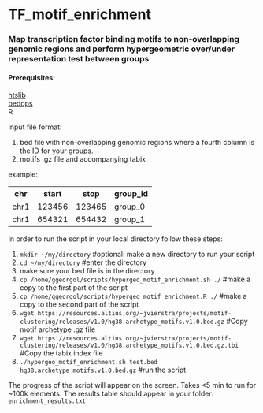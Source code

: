 # TF_motif_enrichment

<h3>Map transcription factor binding motifs to non-overlapping genomic regions and perform hypergeometric over/under representation test between groups</h3>

<h4>Prerequisites:</h4>
<a href='https://github.com/samtools/htslib/releases/download/1.12/htslib-1.12.tar.bz2'>htslib</a>
<br>
<a href="https://bedops.readthedocs.io/en/latest/">bedops</a>
<br>
R
<br>

Input file format: 
1. bed file with non-overlapping genomic regions where a fourth column is the ID for your groups.
2. motifs .gz file and accompanying tabix

example:

<table>
  <tr>
    <th>chr</th>
    <th>start</th>
    <th>stop</th>
    <th>group_id</th>
  </tr>
  <tr>
    <td>chr1</td>
    <td>123456</td>
    <td>123465</td>
   <td>group_0</td>
  </tr>
  <tr>
    <td>chr1</td>
    <td>654321</td>
    <td>654432</td>
   <td>group_1</td>
  </tr>
</table>

In order to run the script in your local directory follow these steps:

1.    `mkdir ~/my/directory` #optional: make a new directory to run your script
2.    `cd ~/my/directory` #enter the directory
3.    make sure your bed file is in the directory
4.    `cp /home/ggeorgol/scripts/hypergeo_motif_enrichment.sh ./` #make a copy to the first part of the script
5.    `cp /home/ggeorgol/scripts/hypergeo_motif_enrichment.R ./` #make a copy to the second part of the script
6.    `wget https://resources.altius.org/~jvierstra/projects/motif-clustering/releases/v1.0/hg38.archetype_motifs.v1.0.bed.gz` #Copy motif archetype .gz file
7.    `wget https://resources.altius.org/~jvierstra/projects/motif-clustering/releases/v1.0/hg38.archetype_motifs.v1.0.bed.gz.tbi` #Copy the tabix index file
8.    `./hypergeo_motif_enrichment.sh test.bed hg38.archetype_motifs.v1.0.bed.gz` #run the script

The progress of the script will appear on the screen. Takes <5 min to run for ~100k elements. The results table should appear in your folder: `enrichment_results.txt`
